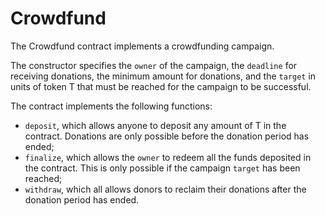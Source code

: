 # Crowdfund

The Crowdfund contract implements a crowdfunding campaign. 

The constructor specifies the `owner` of the campaign, the `deadline` for receiving donations, the minimum amount for donations, and the `target` in units of token T that must be reached for the campaign to be successful. 

The contract implements the following functions:
- `deposit`, which allows anyone to deposit any amount of T in the contract. Donations are only possible before the donation period has ended;
- `finalize`, which allows the `owner` to redeem all the funds deposited in the contract. This is only possible if the campaign `target` has been reached;   
- `withdraw`, which all allows donors to reclaim their donations after the donation period has ended.
